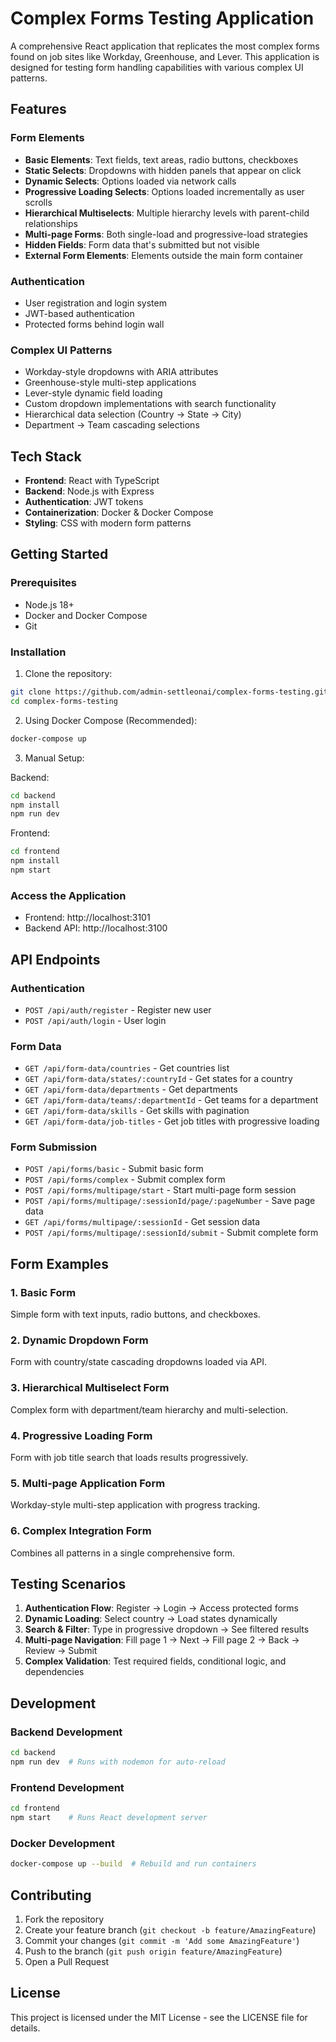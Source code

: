 # Complex Forms Testing Application

A comprehensive React application that replicates the most complex forms found on job sites like Workday, Greenhouse, and Lever. This application is designed for testing form handling capabilities with various complex UI patterns.

## Features

### Form Elements
- **Basic Elements**: Text fields, text areas, radio buttons, checkboxes
- **Static Selects**: Dropdowns with hidden panels that appear on click
- **Dynamic Selects**: Options loaded via network calls
- **Progressive Loading Selects**: Options loaded incrementally as user scrolls
- **Hierarchical Multiselects**: Multiple hierarchy levels with parent-child relationships
- **Multi-page Forms**: Both single-load and progressive-load strategies
- **Hidden Fields**: Form data that's submitted but not visible
- **External Form Elements**: Elements outside the main form container

### Authentication
- User registration and login system
- JWT-based authentication
- Protected forms behind login wall

### Complex UI Patterns
- Workday-style dropdowns with ARIA attributes
- Greenhouse-style multi-step applications
- Lever-style dynamic field loading
- Custom dropdown implementations with search functionality
- Hierarchical data selection (Country → State → City)
- Department → Team cascading selections

## Tech Stack

- **Frontend**: React with TypeScript
- **Backend**: Node.js with Express
- **Authentication**: JWT tokens
- **Containerization**: Docker & Docker Compose
- **Styling**: CSS with modern form patterns

## Getting Started

### Prerequisites
- Node.js 18+
- Docker and Docker Compose
- Git

### Installation

1. Clone the repository:
```bash
git clone https://github.com/admin-settleonai/complex-forms-testing.git
cd complex-forms-testing
```

2. Using Docker Compose (Recommended):
```bash
docker-compose up
```

3. Manual Setup:

Backend:
```bash
cd backend
npm install
npm run dev
```

Frontend:
```bash
cd frontend
npm install
npm start
```

### Access the Application

- Frontend: http://localhost:3101
- Backend API: http://localhost:3100

## API Endpoints

### Authentication
- `POST /api/auth/register` - Register new user
- `POST /api/auth/login` - User login

### Form Data
- `GET /api/form-data/countries` - Get countries list
- `GET /api/form-data/states/:countryId` - Get states for a country
- `GET /api/form-data/departments` - Get departments
- `GET /api/form-data/teams/:departmentId` - Get teams for a department
- `GET /api/form-data/skills` - Get skills with pagination
- `GET /api/form-data/job-titles` - Get job titles with progressive loading

### Form Submission
- `POST /api/forms/basic` - Submit basic form
- `POST /api/forms/complex` - Submit complex form
- `POST /api/forms/multipage/start` - Start multi-page form session
- `POST /api/forms/multipage/:sessionId/page/:pageNumber` - Save page data
- `GET /api/forms/multipage/:sessionId` - Get session data
- `POST /api/forms/multipage/:sessionId/submit` - Submit complete form

## Form Examples

### 1. Basic Form
Simple form with text inputs, radio buttons, and checkboxes.

### 2. Dynamic Dropdown Form
Form with country/state cascading dropdowns loaded via API.

### 3. Hierarchical Multiselect Form
Complex form with department/team hierarchy and multi-selection.

### 4. Progressive Loading Form
Form with job title search that loads results progressively.

### 5. Multi-page Application Form
Workday-style multi-step application with progress tracking.

### 6. Complex Integration Form
Combines all patterns in a single comprehensive form.

## Testing Scenarios

1. **Authentication Flow**: Register → Login → Access protected forms
2. **Dynamic Loading**: Select country → Load states dynamically
3. **Search & Filter**: Type in progressive dropdown → See filtered results
4. **Multi-page Navigation**: Fill page 1 → Next → Fill page 2 → Back → Review → Submit
5. **Complex Validation**: Test required fields, conditional logic, and dependencies

## Development

### Backend Development
```bash
cd backend
npm run dev  # Runs with nodemon for auto-reload
```

### Frontend Development
```bash
cd frontend
npm start    # Runs React development server
```

### Docker Development
```bash
docker-compose up --build  # Rebuild and run containers
```

## Contributing

1. Fork the repository
2. Create your feature branch (`git checkout -b feature/AmazingFeature`)
3. Commit your changes (`git commit -m 'Add some AmazingFeature'`)
4. Push to the branch (`git push origin feature/AmazingFeature`)
5. Open a Pull Request

## License

This project is licensed under the MIT License - see the LICENSE file for details.
